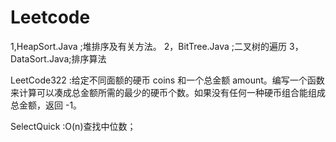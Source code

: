 # Leetcode

1,HeapSort.Java ;堆排序及有关方法。
2，BitTree.Java ;二叉树的遍历
3，DataSort.Java;排序算法

LeetCode322 :给定不同面额的硬币 coins 和一个总金额 amount。编写一个函数来计算可以凑成总金额所需的最少的硬币个数。如果没有任何一种硬币组合能组成总金额，返回 -1。

SelectQuick :O(n)查找中位数；

